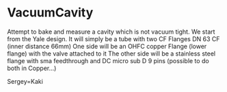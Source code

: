 # VacuumCavity

Attempt to bake and measure a cavity which is not vacuum tight.  We start from the Yale design. 
It will simply be a tube with two CF Flanges DN 63 CF (inner distance 66mm)
One side will be an OHFC copper Flange (lower flange) with the valve attached to it 
The other side will be a stainless steel flange with sma feedthrough and DC micro sub D 9 pins (possible to do both in Copper...)





Sergey=Kaki
